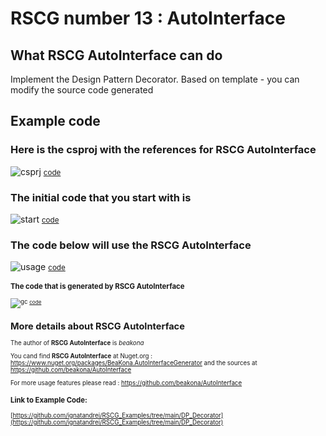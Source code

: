 
# RSCG number 13 : AutoInterface 


## What RSCG AutoInterface can do

Implement the Design Pattern Decorator. Based on template - you can modify the source code generated

## Example code 

### Here is the csproj with the references for RSCG AutoInterface

![csprj](http://ignatandrei.github.io/RSCG_Examples/images/AutoInterface/The.csproj.png)
<small>
[code](http://ignatandrei.github.io/RSCG_Examples/images/AutoInterface/The.csproj)
</small>


### The initial code that you start with is 


![start](http://ignatandrei.github.io/RSCG_Examples/images/AutoInterface/ExistingCode.cs.png)
<small>
[code](http://ignatandrei.github.io/RSCG_Examples/images/AutoInterface/ExistingCode.cs)
</small>

### The code below will use the RSCG AutoInterface 

![usage](http://ignatandrei.github.io/RSCG_Examples/images/AutoInterface/Usage.cs.png)
<small>
[code](http://ignatandrei.github.io/RSCG_Examples/images/AutoInterface/Usage.cs)
<small>


###  The code that is generated by RSCG AutoInterface

![gc](http://ignatandrei.github.io/RSCG_Examples/images/AutoInterface/GeneratedCode.cs.png)
<small>
[code](http://ignatandrei.github.io/RSCG_Examples/images/AutoInterface/GeneratedCode.cs)
</small>


## More details about RSCG AutoInterface

The author of **RSCG AutoInterface** is *beakona*

You cand find **RSCG AutoInterface** at Nuget.org :    https://www.nuget.org/packages/BeaKona.AutoInterfaceGenerator
and the sources at https://github.com/beakona/AutoInterface

For more usage features please read : https://github.com/beakona/AutoInterface 


### Link to Example Code: 

[https://github.com/ignatandrei/RSCG_Examples/tree/main/DP_Decorator](https://github.com/ignatandrei/RSCG_Examples/tree/main/DP_Decorator)





